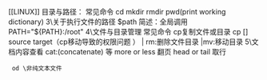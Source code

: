 [[LINUX]]
目录与路径：
常见命令
	cd
	mkdir
	rmdir
	pwd(print working dictionary)
3\关于执行文件的路径 $path
	简述：全局调用
	PATH="${PATH}:/root"
4\文件与目录管理
	常见命令
		cp复制文件或目录
		cp [] source target（cp移动导致的权限问题 ） 
	|
		rm:删除文件目录 
		|mv:移动目录
5\文档内容查看
	cat:(concatenate)
	等
	more or less 翻页
	head or tail 取行
	 
	 od \非纯文本文件
			